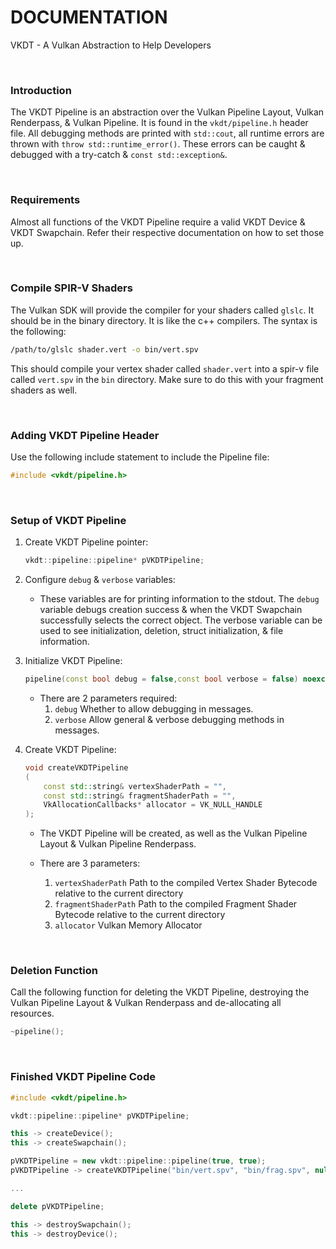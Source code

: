 # DOCUMENTATION

VKDT - A Vulkan Abstraction to Help Developers

<br>

### Introduction

The VKDT Pipeline is an abstraction over the Vulkan Pipeline Layout, Vulkan Renderpass, & Vulkan Pipeline. It is found in the `vkdt/pipeline.h` header file.
All debugging methods are printed with `std::cout`, all runtime errors are thrown with `throw std::runtime_error()`. These errors can be caught & debugged with a try-catch & `const std::exception&`.

<br>

### Requirements

Almost all functions of the VKDT Pipeline require a valid VKDT Device & VKDT Swapchain. Refer their respective documentation on how to set those up.

<br>

### Compile SPIR-V Shaders

The Vulkan SDK will provide the compiler for your shaders called `glslc`. It should be in the binary directory. It is like the c++ compilers. The syntax is the following:
```zsh
/path/to/glslc shader.vert -o bin/vert.spv
```

This should compile your vertex shader called `shader.vert` into a spir-v file called `vert.spv` in the `bin` directory. Make sure to do this with your fragment shaders as well.

<br>

### Adding VKDT Pipeline Header

Use the following include statement to include the Pipeline file:
```cpp
#include <vkdt/pipeline.h>
```

<br>

### Setup of VKDT Pipeline

1. Create VKDT Pipeline pointer:
	```cpp
	vkdt::pipeline::pipeline* pVKDTPipeline;
	```

2. Configure `debug` & `verbose` variables:
	- These variables are for printing information to the stdout. The `debug` variable debugs creation success & when the VKDT Swapchain successfully selects the correct object. The verbose variable can be used to see initialization, deletion, struct initialization, & file information.

3. Initialize VKDT Pipeline:
	```cpp
	pipeline(const bool debug = false,const bool verbose = false) noexcept;
	```

	- There are 2 parameters required:
		1. `debug` Whether to allow debugging in messages.
		2. `verbose` Allow general & verbose debugging methods in messages.

3. Create VKDT Pipeline:
	```cpp
	void createVKDTPipeline
	(
		const std::string& vertexShaderPath = "",
		const std::string& fragmentShaderPath = "",
		VkAllocationCallbacks* allocator = VK_NULL_HANDLE
	);
	```

	- The VKDT Pipeline will be created, as well as the Vulkan Pipeline Layout & Vulkan Pipeline Renderpass.

	- There are 3 parameters:
		1. `vertexShaderPath` Path to the compiled Vertex Shader Bytecode relative to the current directory
		2. `fragmentShaderPath` Path to the compiled Fragment Shader Bytecode relative to the current directory
		3. `allocator` Vulkan Memory Allocator

<br>

### Deletion Function

Call the following function for deleting the VKDT Pipeline, destroying the Vulkan Pipeline Layout & Vulkan Renderpass and de-allocating all resources.

```cpp
~pipeline();
```

<br>

### Finished VKDT Pipeline Code

```cpp
#include <vkdt/pipeline.h>

vkdt::pipeline::pipeline* pVKDTPipeline;

this -> createDevice();
this -> createSwapchain();

pVKDTPipeline = new vkdt::pipeline::pipeline(true, true);
pVKDTPipeline -> createVKDTPipeline("bin/vert.spv", "bin/frag.spv", nullptr);

...

delete pVKDTPipeline;

this -> destroySwapchain();
this -> destroyDevice();
```